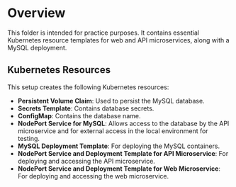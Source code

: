 # Overview

This folder is intended for practice purposes. It contains essential Kubernetes resource templates for web and API microservices, along with a MySQL deployment.

## Kubernetes Resources

This setup creates the following Kubernetes resources:

- **Persistent Volume Claim**: Used to persist the MySQL database.
- **Secrets Template**: Contains database secrets.
- **ConfigMap**: Contains the database name.
- **NodePort Service for MySQL**: Allows access to the database by the API microservice and for external access in the local environment for testing.
- **MySQL Deployment Template**: For deploying the MySQL containers.
- **NodePort Service and Deployment Template for API Microservice**: For deploying and accessing the API microservice.
- **NodePort Service and Deployment Template for Web Microservice**: For deploying and accessing the web microservice.

